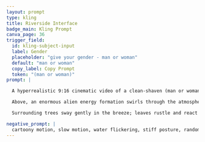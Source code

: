 ```yaml
---
layout: prompt
type: kling
title: Riverside Interface
badge_main: Kling Prompt
canva_page: 36
trigger_field:
  id: kling-subject-input
  label: Gender
  placeholder: "give your gender - man or woman"
  default: "man or woman"
  copy_label: Copy Prompt
  token: "(man or woman)"
prompt: |

  A hyperrealistic 9:16 cinematic video of a clean-shaven (man or woman) standing confidently in a misty rainforest clearing at dusk, wearing a plain dark blue T-shirt. Soft natural light filters from a violet and pink sky, painting gentle highlights across their face and shoulders while bioluminescent foliage glows at the periphery.

  Above, an enormous alien energy formation swirls through the atmosphere—glowing blue tendrils of light moving fluidly with intentional, natural motion. The formation rotates slowly, undulating like a living aurora, casting subtle, shifting illumination across the (man or woman)'s calm expression.

  Surrounding trees sway gently in the breeze; leaves rustle and react to the energy overhead, their silhouettes catching violet rim light. The (man or woman) maintains a firm, composed posture, eyes lifted with quiet readiness as the celestial event unfolds in real time. Cinematic depth of field, grounded handheld steadiness, and natural 1× speed keep the moment believable, as if filmed on an iPhone Pro Max 16.

negative_prompt: |
  cartoony motion, slow motion, water flickering, stiff posture, random splashes, glitching glow, frozen fingers, floating reflections, jitter, pixelation, unnatural hand animation, erratic ripple movement
---
```

